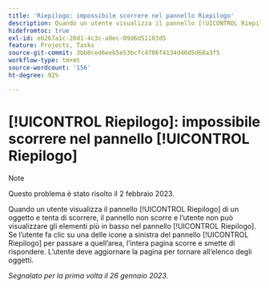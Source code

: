 ```yaml
---
title: 'Riepilogo: impossibile scorrere nel pannello Riepilogo'
description: Quando un utente visualizza il pannello [!UICONTROL Riepilogo] di un oggetto e tenta di scorrere, il pannello non scorre e l’utente non può visualizzare gli elementi più in basso nel pannello [!UICONTROL Riepilogo]. Se l’utente fa clic su una delle icone a sinistra del pannello [!UICONTROL Riepilogo] per passare a quell’area, l’intera pagina scorre e smette di rispondere. L’utente deve aggiornare la pagina per tornare all’elenco.
hidefromtoc: true
exl-id: eb267a1c-20d1-4c3c-a8ec-09d6d51103d5
feature: Projects, Tasks
source-git-commit: 3bb0ced6eeb5e53bcfc4706f4134d40d5d68a3f5
workflow-type: tm+mt
source-wordcount: '156'
ht-degree: 92%

---
```


# [!UICONTROL Riepilogo]: impossibile scorrere nel pannello [!UICONTROL Riepilogo]

>[!NOTE]
>
>Questo problema è stato risolto il 2 febbraio 2023.

Quando un utente visualizza il pannello [!UICONTROL Riepilogo] di un oggetto e tenta di scorrere, il pannello non scorre e l’utente non può visualizzare gli elementi più in basso nel pannello [!UICONTROL Riepilogo]. Se l’utente fa clic su una delle icone a sinistra del pannello [!UICONTROL Riepilogo] per passare a quell’area, l’intera pagina scorre e smette di rispondere. L’utente deve aggiornare la pagina per tornare all’elenco degli oggetti.

_Segnalato per la prima volta il 26 gennaio 2023._
